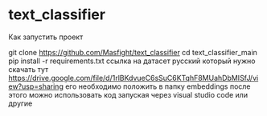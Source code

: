 # text_classifier

Как запустить проект

git clone https://github.com/Masfight/text_classifier
cd text_classifier_main
pip install -r requirements.txt
ссылка на датасет русский который нужно скачать тут https://drive.google.com/file/d/1rlBKdvueC6sSuC6KTqhF8MUahDbMISfJ/view?usp=sharing его необходимо положить в папку embeddings
после этого можно использовать код запуская через visual studio code или другие

